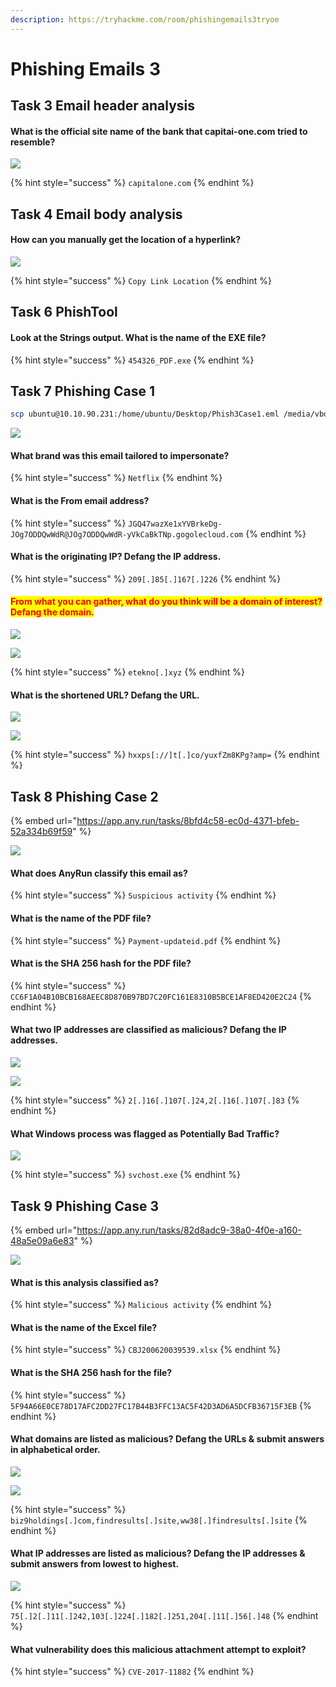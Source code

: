 ```yaml
---
description: https://tryhackme.com/room/phishingemails3tryoe
---
```


# Phishing Emails 3

## Task 3 Email header analysis

#### What is the official site name of the bank that capitai-one.com tried to resemble?

![](<../../.gitbook/assets/Screenshot from 2022-03-20 17-01-36.png>)

{% hint style="success" %}
`capitalone.com`
{% endhint %}

## Task 4 Email body analysis

#### How can you manually get the location of a hyperlink?

![](<../../.gitbook/assets/image (3).png>)

{% hint style="success" %}
`Copy Link Location`
{% endhint %}

## Task 6 PhishTool

#### Look at the Strings output. What is the name of the EXE file?

{% hint style="success" %}
`454326_PDF.exe`
{% endhint %}

## Task 7 Phishing Case 1

```bash
scp ubuntu@10.10.90.231:/home/ubuntu/Desktop/Phish3Case1.eml /media/vboxsf
```

![](<../../.gitbook/assets/Screenshot from 2022-03-20 17-34-07.png>)

#### What brand was this email tailored to impersonate?

{% hint style="success" %}
`Netflix`
{% endhint %}

#### What is the From email address?

{% hint style="success" %}
`JGQ47wazXe1xYVBrkeDg-JOg7ODDQwWdR@JOg7ODDQwWdR-yVkCaBkTNp.gogolecloud.com`
{% endhint %}

#### What is the originating IP? Defang the IP address.

{% hint style="success" %}
`209[.]85[.]167[.]226`
{% endhint %}

#### <mark style="color:red;">From what you can gather, what do you think will be a domain of interest? Defang the domain.</mark>

![](<../../.gitbook/assets/Screenshot from 2022-03-20 17-56-38.png>)

![](<../../.gitbook/assets/Screenshot from 2022-03-20 17-57-58.png>)

{% hint style="success" %}
`etekno[.]xyz`
{% endhint %}

#### What is the shortened URL? Defang the URL.

![](<../../.gitbook/assets/Screenshot from 2022-03-20 17-46-15.png>)

![](<../../.gitbook/assets/Screenshot from 2022-03-20 17-49-41.png>)

{% hint style="success" %}
`hxxps[://]t[.]co/yuxfZm8KPg?amp=`
{% endhint %}

## Task 8 Phishing Case 2

{% embed url="https://app.any.run/tasks/8bfd4c58-ec0d-4371-bfeb-52a334b69f59" %}

![](<../../.gitbook/assets/Screenshot from 2022-03-20 18-03-11.png>)

#### What does AnyRun classify this email as?

{% hint style="success" %}
`Suspicious activity`
{% endhint %}

#### What is the name of the PDF file?

{% hint style="success" %}
`Payment-updateid.pdf`
{% endhint %}

#### What is the SHA 256 hash for the PDF file?

{% hint style="success" %}
`CC6F1A04B10BCB168AEEC8D870B97BD7C20FC161E8310B5BCE1AF8ED420E2C24`
{% endhint %}

#### What two IP addresses are classified as malicious? Defang the IP addresses.

![](<../../.gitbook/assets/Screenshot from 2022-03-20 18-08-37.png>)

![](<../../.gitbook/assets/Screenshot from 2022-03-20 18-14-46.png>)

{% hint style="success" %}
`2[.]16[.]107[.]24,2[.]16[.]107[.]83`
{% endhint %}

#### What Windows process was flagged as **Potentially Bad Traffic**?

![](<../../.gitbook/assets/Screenshot from 2022-03-20 18-13-23.png>)

{% hint style="success" %}
`svchost.exe`
{% endhint %}

## Task 9 Phishing Case 3

{% embed url="https://app.any.run/tasks/82d8adc9-38a0-4f0e-a160-48a5e09a6e83" %}

![](<../../.gitbook/assets/Screenshot from 2022-03-20 18-19-15.png>)

#### What is this analysis classified as?

{% hint style="success" %}
`Malicious activity`
{% endhint %}

#### What is the name of the Excel file?

{% hint style="success" %}
`CBJ200620039539.xlsx`
{% endhint %}

#### What is the SHA 256 hash for the file?

{% hint style="success" %}
`5F94A66E0CE78D17AFC2DD27FC17B44B3FFC13AC5F42D3AD6A5DCFB36715F3EB`
{% endhint %}

#### What domains are listed as malicious? Defang the URLs & submit answers in alphabetical order.

![](<../../.gitbook/assets/Screenshot from 2022-03-20 18-23-39.png>)

![](<../../.gitbook/assets/Screenshot from 2022-03-20 18-21-38.png>)

{% hint style="success" %}
`biz9holdings[.]com,findresults[.]site,ww38[.]findresults[.]site`
{% endhint %}

#### What IP addresses are listed as malicious? Defang the IP addresses & submit answers from lowest to highest.

![](<../../.gitbook/assets/Screenshot from 2022-03-20 18-24-10.png>)

{% hint style="success" %}
`75[.]2[.]11[.]242,103[.]224[.]182[.]251,204[.]11[.]56[.]48`
{% endhint %}

#### What vulnerability does this malicious attachment attempt to exploit?

{% hint style="success" %}
`CVE-2017-11882`
{% endhint %}
